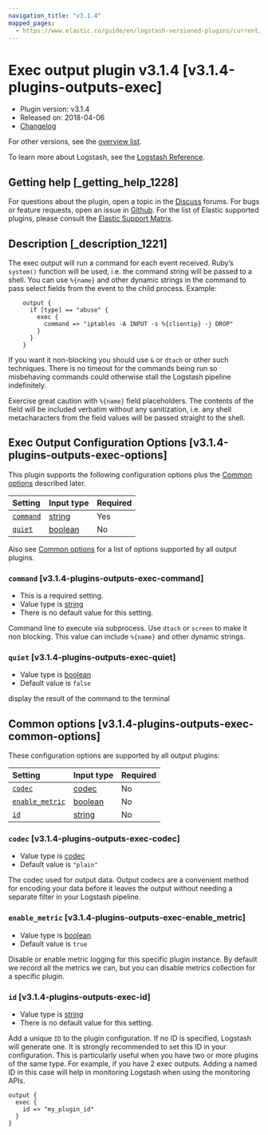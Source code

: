 ```yaml
---
navigation_title: "v3.1.4"
mapped_pages:
  - https://www.elastic.co/guide/en/logstash-versioned-plugins/current/v3.1.4-plugins-outputs-exec.html
---
```


# Exec output plugin v3.1.4 [v3.1.4-plugins-outputs-exec]

* Plugin version: v3.1.4
* Released on: 2018-04-06
* [Changelog](https://github.com/logstash-plugins/logstash-output-exec/blob/v3.1.4/CHANGELOG.md)

For other versions, see the [overview list](output-exec-index.md).

To learn more about Logstash, see the [Logstash Reference](https://www.elastic.co/guide/en/logstash/current/index.html).

## Getting help [_getting_help_1228]

For questions about the plugin, open a topic in the [Discuss](http://discuss.elastic.co) forums. For bugs or feature requests, open an issue in [Github](https://github.com/logstash-plugins/logstash-output-exec). For the list of Elastic supported plugins, please consult the [Elastic Support Matrix](https://www.elastic.co/support/matrix#matrix_logstash_plugins).

## Description [_description_1221]

The exec output will run a command for each event received. Ruby’s `system()` function will be used, i.e. the command string will be passed to a shell. You can use `%{name}` and other dynamic strings in the command to pass select fields from the event to the child process. Example:

```
    output {
      if [type] == "abuse" {
        exec {
          command => "iptables -A INPUT -s %{clientip} -j DROP"
        }
      }
    }
```

If you want it non-blocking you should use `&` or `dtach` or other such techniques. There is no timeout for the commands being run so misbehaving commands could otherwise stall the Logstash pipeline indefinitely.

Exercise great caution with `%{name}` field placeholders. The contents of the field will be included verbatim without any sanitization, i.e. any shell metacharacters from the field values will be passed straight to the shell.

## Exec Output Configuration Options [v3.1.4-plugins-outputs-exec-options]

This plugin supports the following configuration options plus the [Common options](v3-1-4-plugins-outputs-exec.md#v3.1.4-plugins-outputs-exec-common-options) described later.

| Setting | Input type | Required |
| :- | :- | :- |
| [`command`](v3-1-4-plugins-outputs-exec.md#v3.1.4-plugins-outputs-exec-command) | [string](/lsr/value-types.md#string) | Yes |
| [`quiet`](v3-1-4-plugins-outputs-exec.md#v3.1.4-plugins-outputs-exec-quiet) | [boolean](/lsr/value-types.md#boolean) | No |

Also see [Common options](v3-1-4-plugins-outputs-exec.md#v3.1.4-plugins-outputs-exec-common-options) for a list of options supported by all output plugins.

### `command` [v3.1.4-plugins-outputs-exec-command]

* This is a required setting.
* Value type is [string](/lsr/value-types.md#string)
* There is no default value for this setting.

Command line to execute via subprocess. Use `dtach` or `screen` to make it non blocking. This value can include `%{name}` and other dynamic strings.

### `quiet` [v3.1.4-plugins-outputs-exec-quiet]

* Value type is [boolean](/lsr/value-types.md#boolean)
* Default value is `false`

display the result of the command to the terminal

## Common options [v3.1.4-plugins-outputs-exec-common-options]

These configuration options are supported by all output plugins:

| Setting | Input type | Required |
| :- | :- | :- |
| [`codec`](v3-1-4-plugins-outputs-exec.md#v3.1.4-plugins-outputs-exec-codec) | [codec](/lsr/value-types.md#codec) | No |
| [`enable_metric`](v3-1-4-plugins-outputs-exec.md#v3.1.4-plugins-outputs-exec-enable_metric) | [boolean](/lsr/value-types.md#boolean) | No |
| [`id`](v3-1-4-plugins-outputs-exec.md#v3.1.4-plugins-outputs-exec-id) | [string](/lsr/value-types.md#string) | No |

### `codec` [v3.1.4-plugins-outputs-exec-codec]

* Value type is [codec](/lsr/value-types.md#codec)
* Default value is `"plain"`

The codec used for output data. Output codecs are a convenient method for encoding your data before it leaves the output without needing a separate filter in your Logstash pipeline.

### `enable_metric` [v3.1.4-plugins-outputs-exec-enable_metric]

* Value type is [boolean](/lsr/value-types.md#boolean)
* Default value is `true`

Disable or enable metric logging for this specific plugin instance. By default we record all the metrics we can, but you can disable metrics collection for a specific plugin.

### `id` [v3.1.4-plugins-outputs-exec-id]

* Value type is [string](/lsr/value-types.md#string)
* There is no default value for this setting.

Add a unique `ID` to the plugin configuration. If no ID is specified, Logstash will generate one. It is strongly recommended to set this ID in your configuration. This is particularly useful when you have two or more plugins of the same type. For example, if you have 2 exec outputs. Adding a named ID in this case will help in monitoring Logstash when using the monitoring APIs.

```
output {
  exec {
    id => "my_plugin_id"
  }
}
```
